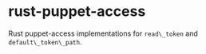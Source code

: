 # rust-puppet-access

Rust puppet-access implementations for `read\_token` and `default\_token\_path`.
